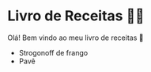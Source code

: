 # **Livro de Receitas** :man_cook:

Olá! Bem vindo ao meu livro de receitas :wave:

 - Strogonoff de frango
 - Pavê
